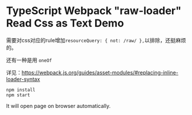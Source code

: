 TypeScript Webpack "raw-loader" Read Css as Text Demo
=================================

需要对css对应的rule增加`resourceQuery: { not: /raw/ },`以排除，还挺麻烦的。

还有一种是用 `oneOf`

详见：https://webpack.js.org/guides/asset-modules/#replacing-inline-loader-syntax

```
npm install
npm start
```

It will open page on browser automatically.
